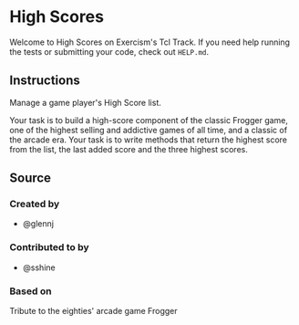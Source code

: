 # High Scores

Welcome to High Scores on Exercism's Tcl Track.
If you need help running the tests or submitting your code, check out `HELP.md`.

## Instructions

Manage a game player's High Score list.

Your task is to build a high-score component of the classic Frogger game, one of the highest selling and addictive games of all time, and a classic of the arcade era. Your task is to write methods that return the highest score from the list, the last added score and the three highest scores.

## Source

### Created by

- @glennj

### Contributed to by

- @sshine

### Based on

Tribute to the eighties' arcade game Frogger